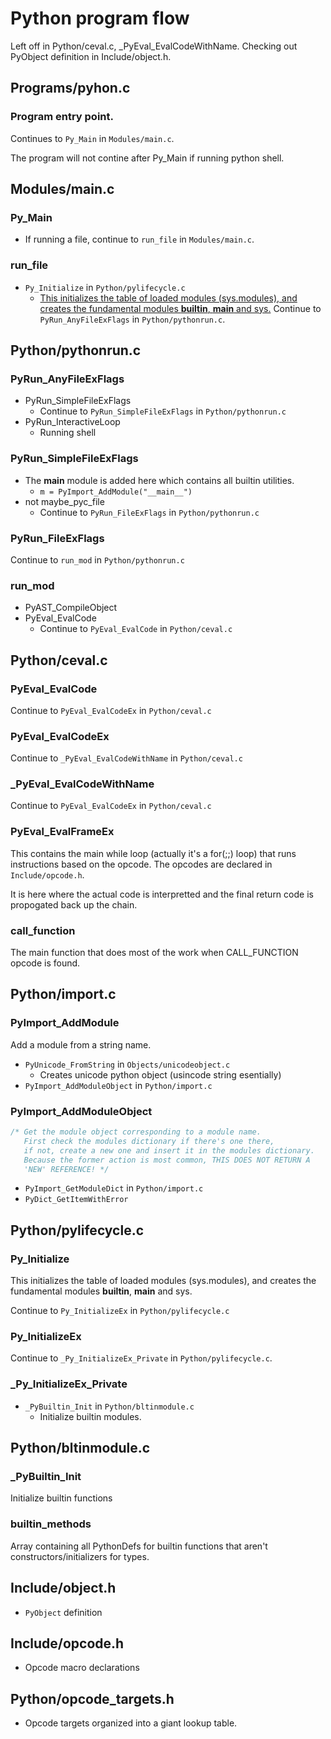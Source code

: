 # Python program flow

Left off in Python/ceval.c, _PyEval_EvalCodeWithName. Checking out PyObject definition in Include/object.h.

## Programs/pyhon.c

### Program entry point.
Continues to `Py_Main` in  `Modules/main.c`.

The program will not contine after Py_Main if running python shell.

## Modules/main.c

### Py_Main
- If running a file, continue to `run_file` in `Modules/main.c`.

### run_file
- `Py_Initialize` in `Python/pylifecycle.c`
  - [This initializes the table of loaded modules (sys.modules), and creates the fundamental modules __builtin__, __main__ and sys.](https://docs.python.org/2/c-api/init.html#c.Py_Initialize)
Continue to `PyRun_AnyFileExFlags` in `Python/pythonrun.c`.

## Python/pythonrun.c

### PyRun_AnyFileExFlags
- PyRun_SimpleFileExFlags
  - Continue to `PyRun_SimpleFileExFlags` in `Python/pythonrun.c`
- PyRun_InteractiveLoop
  - Running shell

### PyRun_SimpleFileExFlags
- The __main__ module is added here which contains all builtin utilities.
  - `m = PyImport_AddModule("__main__")`
- not maybe_pyc_file
  - Continue to `PyRun_FileExFlags` in `Python/pythonrun.c`

### PyRun_FileExFlags
Continue to `run_mod` in `Python/pythonrun.c`

### run_mod
- PyAST_CompileObject
- PyEval_EvalCode
  - Continue to `PyEval_EvalCode` in `Python/ceval.c`

## Python/ceval.c

### PyEval_EvalCode
Continue to `PyEval_EvalCodeEx` in `Python/ceval.c`

### PyEval_EvalCodeEx
Continue to `_PyEval_EvalCodeWithName` in `Python/ceval.c`

### _PyEval_EvalCodeWithName
Continue to `PyEval_EvalCodeEx` in `Python/ceval.c`

### PyEval_EvalFrameEx
This contains the main while loop (actually it's a for(;;) loop) that runs instructions
based on the opcode. The opcodes are declared in `Include/opcode.h`.

It is here where the actual code is interpretted and the final return code is propogated back up the chain.

### call_function
The main function that does most of the work when CALL_FUNCTION opcode is found.

## Python/import.c

### PyImport_AddModule
Add a module from a string name.
- `PyUnicode_FromString` in `Objects/unicodeobject.c`
  - Creates unicode python object (usincode string esentially)
- `PyImport_AddModuleObject` in `Python/import.c`

### PyImport_AddModuleObject
```c
/* Get the module object corresponding to a module name.
   First check the modules dictionary if there's one there,
   if not, create a new one and insert it in the modules dictionary.
   Because the former action is most common, THIS DOES NOT RETURN A
   'NEW' REFERENCE! */
```
- `PyImport_GetModuleDict` in `Python/import.c`
- `PyDict_GetItemWithError`

## Python/pylifecycle.c

### Py_Initialize
This initializes the table of loaded modules (sys.modules), and creates the fundamental modules __builtin__, __main__ and sys.

Continue to `Py_InitializeEx` in `Python/pylifecycle.c`

### Py_InitializeEx
Continue to `_Py_InitializeEx_Private` in `Python/pylifecycle.c`.

### _Py_InitializeEx_Private
- `_PyBuiltin_Init` in `Python/bltinmodule.c`
  - Initialize builtin modules.


## Python/bltinmodule.c

### _PyBuiltin_Init
Initialize builtin functions

### builtin_methods
Array containing all PythonDefs for builtin functions that aren't constructors/initializers for types.



## Include/object.h
- `PyObject` definition

## Include/opcode.h
- Opcode macro declarations

## Python/opcode_targets.h
- Opcode targets organized into a giant lookup table.


